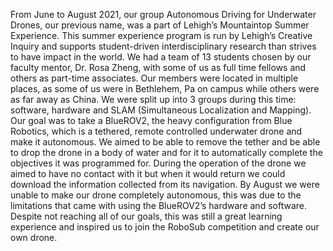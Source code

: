 From June to August 2021, our group Autonomous Driving for Underwater Drones, our previous name, was a part of Lehigh’s Mountaintop Summer Experience. This summer experience program is run by Lehigh’s Creative Inquiry and supports student-driven interdisciplinary research than strives to have impact in the world. 
We had a team of 13 students chosen by our faculty mentor, Dr. Rosa Zheng, with some of us as full time fellows and others as part-time associates. Our members were located in multiple places, as some of us were in Bethlehem, Pa on campus while others were as far away as China. We were split up into 3 groups during this time: software, hardware and SLAM (Simultaneous Localization and Mapping).
Our goal was to take a BlueROV2, the heavy configuration from Blue Robotics, which is a tethered, remote controlled underwater drone and make it autonomous. We aimed to be able to remove the tether and be able to drop the drone in a body of water and for it to automatically complete the objectives it was programmed for. During the operation of the drone we aimed to have no contact with it but when it would return we could download the information collected from its navigation. By August we were unable to make our drone completely autonomous, this was due to the limitations that came with using the BlueROV2’s hardware and software. Despite not reaching all of our goals, this was still a great learning experience and inspired us to join the RoboSub competition and create our own drone.
